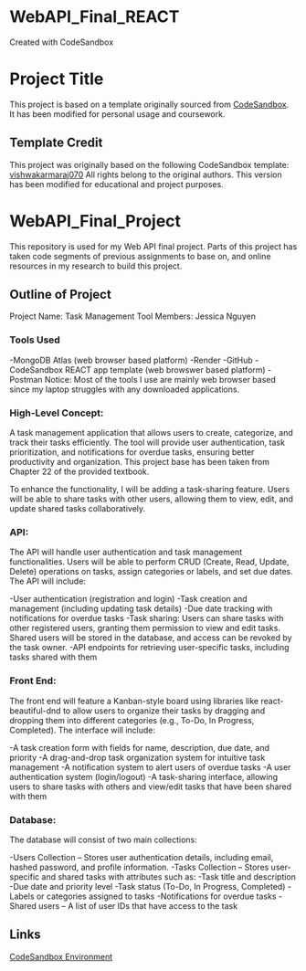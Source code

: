 # WebAPI_Final_REACT
Created with CodeSandbox

# Project Title

This project is based on a template originally sourced from [CodeSandbox](https://codesandbox.io/).  
It has been modified for personal usage and coursework.

## Template Credit

This project was originally based on the following CodeSandbox template:  
[vishwakarmaraj070](https://codesandbox.io/p/sandbox/react-template-07tk1)
All rights belong to the original authors. This version has been modified for educational and project purposes.

# WebAPI_Final_Project
This repository is used for my Web API final project. Parts of this project has taken code segments of previous assignments to base on, and online resources in my research to build this project.

## Outline of Project
Project Name: Task Management Tool
Members: Jessica Nguyen

### Tools Used
-MongoDB Atlas (web browser based platform)
-Render
-GitHub
-CodeSandbox REACT app template (web browswer based platform)
-Postman
Notice: Most of the tools I use are mainly web browser based since my laptop struggles with any downloaded applications.

### High-Level Concept:
A task management application that allows users to create, categorize, and track their tasks efficiently. The tool will provide user authentication, task prioritization, and notifications for overdue tasks, ensuring better productivity and organization. This project base has been taken from Chapter 22 of the provided textbook.

To enhance the functionality, I will be adding a task-sharing feature. Users will be able to share tasks with other users, allowing them to view, edit, and update shared tasks collaboratively.

### API:
The API will handle user authentication and task management functionalities. Users will be able to perform CRUD (Create, Read, Update, Delete) operations on tasks, assign categories or labels, and set due dates. The API will include:

-User authentication (registration and login)
-Task creation and management (including updating task details)
-Due date tracking with notifications for overdue tasks
-Task sharing: Users can share tasks with other registered users, granting them permission to view and edit tasks. Shared users will be stored in the database, and access can be revoked by the task owner.
-API endpoints for retrieving user-specific tasks, including tasks shared with them

### Front End:
The front end will feature a Kanban-style board using libraries like react-beautiful-dnd to allow users to organize their tasks by dragging and dropping them into different categories (e.g., To-Do, In Progress, Completed). The interface will include:

-A task creation form with fields for name, description, due date, and priority
-A drag-and-drop task organization system for intuitive task management
-A notification system to alert users of overdue tasks
-A user authentication system (login/logout)
-A task-sharing interface, allowing users to share tasks with others and view/edit tasks that have been shared with them

### Database:
The database will consist of two main collections:

-Users Collection – Stores user authentication details, including email, hashed password, and profile information.
-Tasks Collection – Stores user-specific and shared tasks with attributes such as:
-Task title and description
-Due date and priority level
-Task status (To-Do, In Progress, Completed)
-Labels or categories assigned to tasks
-Notifications for overdue tasks
-Shared users – A list of user IDs that have access to the task

## Links
[CodeSandbox Environment](https://codesandbox.io/p/sandbox/stoic-sound-5kn7fk?file=%2FReadme%3A10%2C2)
